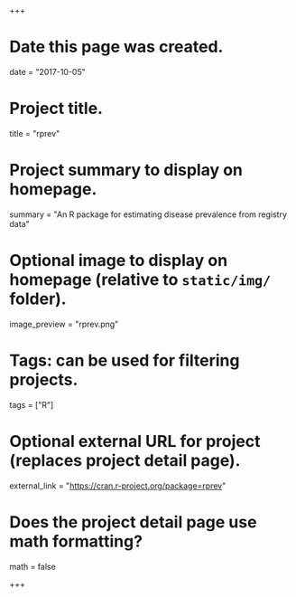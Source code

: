 +++
# Date this page was created.
date = "2017-10-05"

# Project title.
title = "rprev"

# Project summary to display on homepage.
summary = "An R package for estimating disease prevalence from registry data"

# Optional image to display on homepage (relative to `static/img/` folder).
image_preview = "rprev.png"

# Tags: can be used for filtering projects.
tags = ["R"]

# Optional external URL for project (replaces project detail page).
external_link = "https://cran.r-project.org/package=rprev"

# Does the project detail page use math formatting?
math = false

+++

